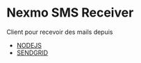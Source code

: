 # Nexmo SMS Receiver
Client pour recevoir des mails depuis

- [NODEJS](https://nodejs.org/en/)
- [SENDGRID](https://sendgrid.com)